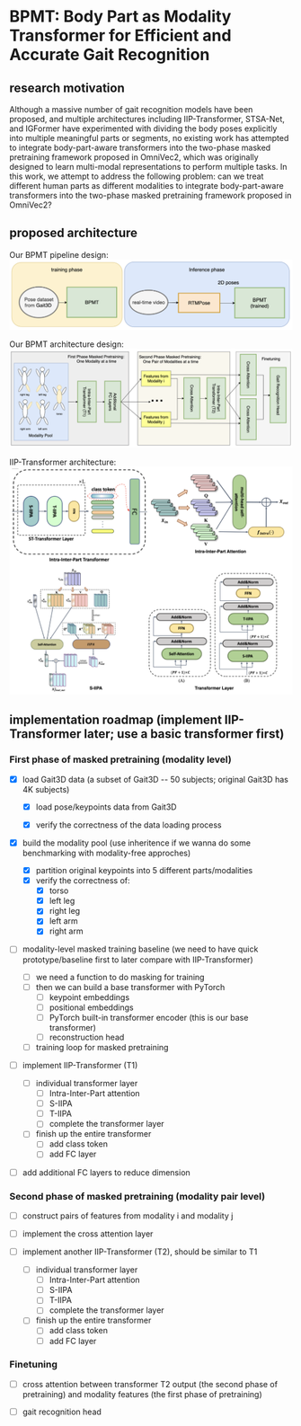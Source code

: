 # BPMT: Body Part as Modality Transformer for Efficient and Accurate Gait Recognition

## research motivation

Although a massive number of gait recognition models have been proposed, and multiple architectures including IIP-Transformer, STSA-Net, and IGFormer have experimented with dividing the body poses explicitly into multiple meaningful parts or segments, no existing work has attempted to integrate body-part-aware transformers into the two-phase masked pretraining framework proposed in OmniVec2, which
was originally designed to learn multi-modal representations to perform multiple tasks. In this work, we attempt to address the following problem: can we treat different human parts as different modalities to integrate body-part-aware transformers into the two-phase masked pretraining framework proposed in OmniVec2?

## proposed architecture

Our BPMT pipeline design:
![alt text](docs/BPMT_pipeline.png)

Our BPMT architecture design:
![alt text](docs/BPMT.png)

IIP-Transformer architecture:
![alt text](docs/IIP-Transformer.png)

## implementation roadmap (implement IIP-Transformer later; use a basic transformer first)

### First phase of masked pretraining (modality level)

- [x] load Gait3D data (a subset of Gait3D -- 50 subjects; original Gait3D has 4K subjects)

  - [x] load pose/keypoints data from Gait3D

  - [x] verify the correctness of the data loading process

- [x] build the modality pool (use inheritence if we wanna do some benchmarking with modality-free approches)
  - [x] partition original keypoints into 5 different parts/modalities
  - [x] verify the correctness of:
    - [x] torso
    - [x] left leg
    - [x] right leg
    - [x] left arm
    - [x] right arm

- [ ] modality-level masked training baseline (we need to have quick prototype/baseline first to later compare with IIP-Transformer)
  - [ ] we need a function to do masking for training
  - [ ] then we can build a base transformer with PyTorch
    - [ ] keypoint embeddings
    - [ ] positional embeddings
    - [ ] PyTorch built-in transformer encoder (this is our base transformer)
    - [ ] reconstruction head
  - [ ] training loop for masked pretraining

- [ ] implement IIP-Transformer (T1)
  - [ ] individual transformer layer
    - [ ] Intra-Inter-Part attention
    - [ ] S-IIPA
    - [ ] T-IIPA
    - [ ] complete the transformer layer

  - [ ] finish up the entire transformer
    - [ ] add class token
    - [ ] add FC layer

- [ ] add additional FC layers to reduce dimension

### Second phase of masked pretraining (modality pair level)

- [ ] construct pairs of features from modality i and modality j

- [ ] implement the cross attention layer

- [ ] implement another IIP-Transformer (T2), should be similar to T1
  - [ ] individual transformer layer
    - [ ] Intra-Inter-Part attention
    - [ ] S-IIPA
    - [ ] T-IIPA
    - [ ] complete the transformer layer

  - [ ] finish up the entire transformer
    - [ ] add class token
    - [ ] add FC layer

### Finetuning

- [ ] cross attention between transformer T2 output (the second phase of pretraining) and modality features (the first phase of pretraining)

- [ ] gait recognition head
